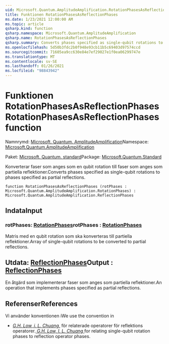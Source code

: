```yaml
---
uid: Microsoft.Quantum.AmplitudeAmplification.RotationPhasesAsReflectionPhases
title: Funktionen RotationPhasesAsReflectionPhases
ms.date: 1/23/2021 12:00:00 AM
ms.topic: article
qsharp.kind: function
qsharp.namespace: Microsoft.Quantum.AmplitudeAmplification
qsharp.name: RotationPhasesAsReflectionPhases
qsharp.summary: Converts phases specified as single-qubit rotations to phases specified as partial reflections.
ms.openlocfilehash: 5d50b3fdc2b0f948e93cb11b5c69403d97574ccd
ms.sourcegitcommit: 71605ea9cc630e84e7ef29027e1f0ea06299747e
ms.translationtype: MT
ms.contentlocale: sv-SE
ms.lasthandoff: 01/26/2021
ms.locfileid: "98843942"
---
```

# <a name="rotationphasesasreflectionphases-function"></a><span data-ttu-id="65417-102">Funktionen RotationPhasesAsReflectionPhases</span><span class="sxs-lookup"><span data-stu-id="65417-102">RotationPhasesAsReflectionPhases function</span></span>

<span data-ttu-id="65417-103">Namnrymd: [Microsoft. Quantum. AmplitudeAmplification](xref:Microsoft.Quantum.AmplitudeAmplification)</span><span class="sxs-lookup"><span data-stu-id="65417-103">Namespace: [Microsoft.Quantum.AmplitudeAmplification](xref:Microsoft.Quantum.AmplitudeAmplification)</span></span>

<span data-ttu-id="65417-104">Paket: [Microsoft. Quantum. standard](https://nuget.org/packages/Microsoft.Quantum.Standard)</span><span class="sxs-lookup"><span data-stu-id="65417-104">Package: [Microsoft.Quantum.Standard](https://nuget.org/packages/Microsoft.Quantum.Standard)</span></span>


<span data-ttu-id="65417-105">Konverterar faser som anges som en qubit rotation till faser som anges som partiella reflektioner.</span><span class="sxs-lookup"><span data-stu-id="65417-105">Converts phases specified as single-qubit rotations to phases specified as partial reflections.</span></span>

```qsharp
function RotationPhasesAsReflectionPhases (rotPhases : Microsoft.Quantum.AmplitudeAmplification.RotationPhases) : Microsoft.Quantum.AmplitudeAmplification.ReflectionPhases
```


## <a name="input"></a><span data-ttu-id="65417-106">Indata</span><span class="sxs-lookup"><span data-stu-id="65417-106">Input</span></span>

### <a name="rotphases--rotationphases"></a><span data-ttu-id="65417-107">rotPhases: [RotationPhases](xref:Microsoft.Quantum.AmplitudeAmplification.RotationPhases)</span><span class="sxs-lookup"><span data-stu-id="65417-107">rotPhases : [RotationPhases](xref:Microsoft.Quantum.AmplitudeAmplification.RotationPhases)</span></span>

<span data-ttu-id="65417-108">Matris med en qubit rotation som ska konverteras till partiella reflektioner.</span><span class="sxs-lookup"><span data-stu-id="65417-108">Array of single-qubit rotations to be converted to partial reflections.</span></span>



## <a name="output--reflectionphases"></a><span data-ttu-id="65417-109">Utdata: [ReflectionPhases](xref:Microsoft.Quantum.AmplitudeAmplification.ReflectionPhases)</span><span class="sxs-lookup"><span data-stu-id="65417-109">Output : [ReflectionPhases](xref:Microsoft.Quantum.AmplitudeAmplification.ReflectionPhases)</span></span>

<span data-ttu-id="65417-110">En åtgärd som implementerar faser som anges som partiella reflektioner.</span><span class="sxs-lookup"><span data-stu-id="65417-110">An operation that implements phases specified as partial reflections.</span></span>

## <a name="references"></a><span data-ttu-id="65417-111">Referenser</span><span class="sxs-lookup"><span data-stu-id="65417-111">References</span></span>

<span data-ttu-id="65417-112">Vi använder konventionen i</span><span class="sxs-lookup"><span data-stu-id="65417-112">We use the convention in</span></span>

- <span data-ttu-id="65417-113">[ *G.H. Low, i. L. Chuang,*](https://arxiv.org/abs/1707.05391) för relaterade operatorer för reflektions operatorer.</span><span class="sxs-lookup"><span data-stu-id="65417-113">[ *G.H. Low, I. L. Chuang* ](https://arxiv.org/abs/1707.05391) for relating single-qubit rotation phases to reflection operator phases.</span></span>